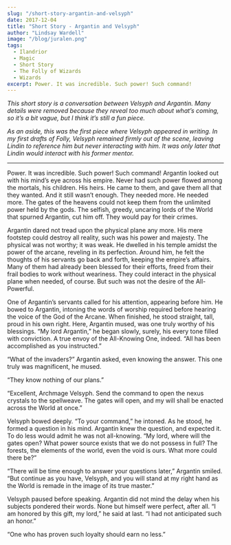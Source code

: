 ```yaml
---
slug: "/short-story-argantin-and-velsyph"
date: 2017-12-04
title: "Short Story - Argantin and Velsyph"
author: "Lindsay Wardell"
image: "/blog/juralen.png"
tags:
  - Ilandrior
  - Magic
  - Short Story
  - The Folly of Wizards
  - Wizards
excerpt: Power. It was incredible. Such power! Such command!
---
```

*This short story is a conversation between Velsyph and Argantin. Many details were removed because they reveal too much about what’s coming, so it’s a bit vague, but I think it’s still a fun piece.*

*As an aside, this was the first piece where Velsyph appeared in writing. In my first drafts of Folly, Velsyph remained firmly out of the scene, leaving Lindin to reference him but never interacting with him. It was only later that Lindin would interact with his former mentor.*

* * *

Power. It was incredible. Such power! Such command! Argantin looked out with his mind’s eye across his empire. Never had such power flowed among the mortals, his children. His heirs. He came to them, and gave them all that they wanted. And it still wasn’t enough. They needed more. He needed more. The gates of the heavens could not keep them from the unlimited power held by the gods. The selfish, greedy, uncaring lords of the World that spurned Argantin, cut him off. They would pay for their crimes.

Argantin dared not tread upon the physical plane any more. His mere footstep could destroy all reality, such was his power and majesty. The physical was not worthy; it was weak. He dwelled in his temple amidst the power of the arcane, reveling in its perfection. Around him, he felt the thoughts of his servants go back and forth, keeping the empire’s affairs. Many of them had already been blessed for their efforts, freed from their frail bodies to work without weariness. They could interact in the physical plane when needed, of course. But such was not the desire of the All-Powerful.

One of Argantin’s servants called for his attention, appearing before him. He bowed to Argantin, intoning the words of worship required before hearing the voice of the God of the Arcane. When finished, he stood straight, tall, proud in his own right. Here, Argantin mused, was one truly worthy of his blessings. “My lord Argantin,” he began slowly, surely, his every tone filled with conviction. A true envoy of the All-Knowing One, indeed. “All has been accomplished as you instructed.”

“What of the invaders?” Argantin asked, even knowing the answer. This one truly was magnificent, he mused.

“They know nothing of our plans.”

“Excellent, Archmage Velsyph. Send the command to open the nexus crystals to the spellweave. The gates will open, and my will shall be enacted across the World at once.”

Velsyph bowed deeply. “To your command,” he intoned. As he stood, he formed a question in his mind. Argantin knew the question, and expected it. To do less would admit he was not all-knowing. “My lord, where will the gates open? What power source exists that we do not possess in full? The forests, the elements of the world, even the void is ours. What more could there be?”

“There will be time enough to answer your questions later,” Argantin smiled. “But continue as you have, Velsyph, and you will stand at my right hand as the World is remade in the image of its true master.”

Velsyph paused before speaking. Argantin did not mind the delay when his subjects pondered their words. None but himself were perfect, after all. “I am honored by this gift, my lord,” he said at last. “I had not anticipated such an honor.”

“One who has proven such loyalty should earn no less.”